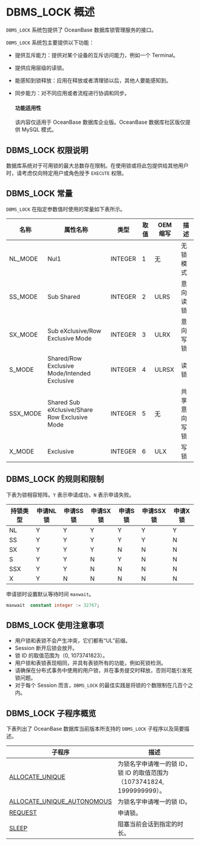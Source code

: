 # DBMS_LOCK 概述 

`DBMS_LOCK` 系统包提供了 OceanBase 数据库锁管理服务的接口。

`DBMS_LOCK` 系统包主要提供以下功能：

* 提供互斥能力：提供对某个设备的互斥访问能力，例如一个 Terminal。
* 提供应用层级的读锁。
* 能感知到锁释放：应用在释放或者清理锁以后，其他人要能感知到。
* 同步能力：对不同应用或者流程进行协调和同步。

  <main id="notice" >
    <h4>功能适用性</h4>
    <p>该内容仅适用于 OceanBase 数据库企业版。OceanBase 数据库社区版仅提供 MySQL 模式。</p>
  </main>

## DBMS_LOCK 权限说明 

数据库系统对于可用锁的最大总数存在限制。在使用锁或将此包提供给其他用户时，请考虑仅向特定用户或角色授予 `EXECUTE` 权限。

## DBMS_LOCK 常量

`DBMS_LOCK` 在指定参数值时使用的常量如下表所示。

|  名称  |  属性名称  | 类型 | 取值 | OEM 缩写 | 描述 |
|--------|-----------|-------|-------|-------|-------|
| NL_MODE | Nul1 | INTEGER |1| 无 | 无锁模式 |
| SS_MODE | Sub Shared | INTEGER |2|ULRS| 意向读锁|
| SX_MODE | Sub eXclusive/Row Exclusive Mode| INTEGER |3|ULRX|意向写锁|
| S_MODE  | Shared/Row Exclusive Mode/Intended Exclusive| INTEGER|4|ULRSX|读锁|
| SSX_MODE | Shared Sub eXclusive/Share Row Exclusive Mode| INTEGER |5| 无|共享意向写锁|
| X_MODE| Exclusive |INTEGER|6|ULX|写锁|

## DBMS_LOCK 的规则和限制

下表为锁相容矩阵。`Y` 表示申请成功，`N` 表示申请失败。

| **持锁类型** | **申请NL锁** | **申请SS锁** | **申请SX锁** | **申请S锁** | **申请SSX锁** | **申请X锁** |
| --- | --- | --- | --- | --- | --- | --- |
| NL | Y | Y | Y | Y | Y | Y |
| SS | Y | Y | Y | Y | Y | N |
| SX | Y | Y | Y | N | N | N |
| S | Y | Y | N | Y | N | N |
| SSX | Y | Y | N | N | N | N |
| X | Y | N | N | N | N | N |

申请锁时设置默认等待时间 `maxwait`。

```sql
maxwait  constant integer := 32767;
```

## DBMS_LOCK 使用注意事项

* 用户锁和表锁不会产生冲突，它们都有“UL”前缀。
* Session 断开后锁会放开。
* 锁 ID 的取值范围为（0, 1073741823）。
* 用户锁和表锁表现相同，并具有表锁所有的功能，例如死锁检测。
* 请确保在分布式事务中使用的用户锁，并在事务提交时释放，否则可能引发死锁问题。
* 对于每个 Session 而言，`DBMS_LOCK` 的最佳实践是将锁的个数限制在几百个之内。

## DBMS_LOCK 子程序概览 

下表列出了 OceanBase 数据库当前版本所支持的 `DBMS_LOCK` 子程序以及简要描述。

|                       **子程序**                      |    **描述**     |
|------------------------------------------------------|---------------|
| [ALLOCATE_UNIQUE](110.allocate-unique-of-oracle-mode.md) |为锁名字申请唯一的锁 ID，锁 ID 的取值范围为（1073741824, 1999999999）。|
| [ALLOCATE_UNIQUE_AUTONOMOUS](120.allocate-unique-autonomous-of-oracle-mode.md) |为锁名字申请唯一的锁 ID。|
| [REQUEST](150.request-of-oracle-mode.md) | 申请锁。 |
| [SLEEP](../9400.dbms-lock-oracle/200.sleep-oracle.md) | 阻塞当前会话到指定的时长。 |




